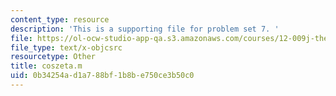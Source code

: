 ```yaml
---
content_type: resource
description: 'This is a supporting file for problem set 7. '
file: https://ol-ocw-studio-app-qa.s3.amazonaws.com/courses/12-009j-theoretical-environmental-analysis-spring-2015/0b34254ad1a788bf1b8be750ce3b50c0_coszeta.m
file_type: text/x-objcsrc
resourcetype: Other
title: coszeta.m
uid: 0b34254a-d1a7-88bf-1b8b-e750ce3b50c0
---
```


